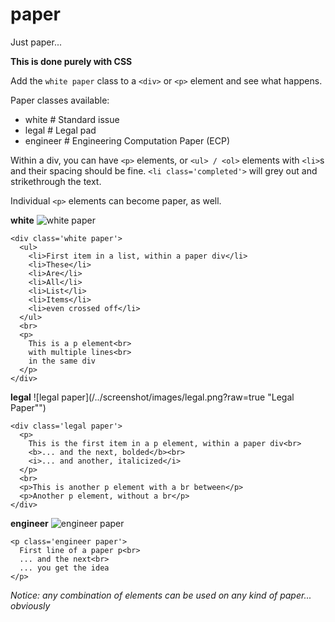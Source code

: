 paper
=====

Just paper...

**This is done purely with CSS**

Add the `white paper` class to a `<div>` or `<p>` element and see what happens.

Paper classes available:
* white # Standard issue
* legal # Legal pad
* engineer # Engineering Computation Paper (ECP)

Within a div, you can have `<p>` elements, or `<ul> / <ol>` elements with `<li>`s and their spacing should be fine. `<li class='completed'>` will grey out and strikethrough the text.

Individual `<p>` elements can become paper, as well.

**white**
![white paper](/../screenshot/images/white.png?raw=true "White Paper")

    <div class='white paper'>
      <ul>
        <li>First item in a list, within a paper div</li>
        <li>These</li>
        <li>Are</li>
        <li>All</li>
        <li>List</li>
        <li>Items</li>
        <li>even crossed off</li>
      </ul>
      <br>
      <p>
        This is a p element<br>
        with multiple lines<br>
        in the same div
      </p>
    </div>

**legal**
![legal paper](/../screenshot/images/legal.png?raw=true "Legal Paper"")

    <div class='legal paper'>
      <p>
        This is the first item in a p element, within a paper div<br>
        <b>... and the next, bolded</b><br>
        <i>... and another, italicized</i>
      </p>
      <br>
      <p>This is another p element with a br between</p>
      <p>Another p element, without a br</p>
    </div>

**engineer**
![engineer paper](/../screenshot/images/ecp.png?raw=true "Engineering Computation Paper")

    <p class='engineer paper'>
      First line of a paper p<br>
      ... and the next<br>
      ... you get the idea
    </p>

*Notice: any combination of elements can be used on any kind of paper... obviously*